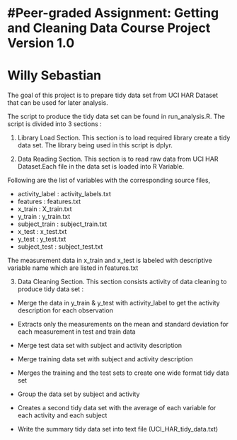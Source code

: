 #Peer-graded Assignment: Getting and Cleaning Data Course Project
Version 1.0
==================================================================
Willy Sebastian
==================================================================

The goal of this project is to prepare tidy data set from UCI HAR 
Dataset that can be used for later analysis.

The script to produce the tidy data set can be found in run_analysis.R.
The script is divided into 3 sections :


1. Library Load Section.
This section is to load required library create a tidy data set. The
library being used in this script is dplyr.


2. Data Reading Section.
This section is to read raw data from UCI HAR Dataset.Each file in the data set 
is loaded into R Variable.

Following are the list of variables with the corresponding source files,

- activity_label 	: activity_labels.txt
- features 		: features.txt
- x_train 		: X_train.txt
- y_train 		: y_train.txt
- subject_train 	: subject_train.txt
- x_test 			: x_test.txt
- y_test 			: y_test.txt
- subject_test 	: subject_test.txt

The measurement data in x_train and x_test is labeled with descriptive
variable name which are listed in features.txt


3. Data Cleaning Section.
This section consists activity of data cleaning to produce tidy data set :

- Merge the data in y_train & y_test with activity_label to get the activity 
description for each observation

- Extracts only the measurements on the mean and standard deviation for 
each measurement in test and train data

- Merge test data set with subject and activity description

- Merge training data set with subject and activity description

- Merges the training and the test sets to create one wide format tidy data set

- Group the data set by subject and activity

- Creates a second tidy data set with the average of each variable 
for each activity and each subject

- Write the summary tidy data set into text file (UCI_HAR_tidy_data.txt)